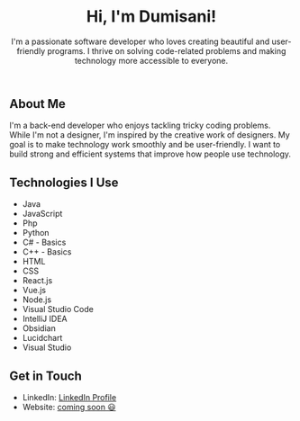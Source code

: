 <!DOCTYPE html>
<html>
<head>
  <meta charset="UTF-8">
  <link rel="stylesheet" href="https://raw.githubusercontent.com/sindresorhus/github-markdown-themes/master/github-dark/github-dark.css">
</head>
<body>

<header>
  <h1>Hi, I'm Dumisani!</h1>
  <p>I'm a passionate software developer who loves creating beautiful and user-friendly programs. I thrive on solving code-related problems and making technology more accessible to everyone.</p>
</header>

<section id="about">
  <h2>About Me</h2>
  <p>I'm a back-end developer who enjoys tackling tricky coding problems. While I'm not a designer, I'm inspired by the creative work of designers. My goal is to make technology work smoothly and be user-friendly. I want to build strong and efficient systems that improve how people use technology.</p>
</section>


<section id="skills">
  <h2>Technologies I Use</h2>
  <ul>
    <li>Java</li>
    <li>JavaScript</li>
    <li>Php</li>
    <li>Python</li>
    <li>C# - Basics</li>
    <li>C++ - Basics</li>
    <li>HTML</li>
    <li>CSS</li>
    <li>React.js</li>
    <li>Vue.js</li>
    <li>Node.js</li>
    <li>Visual Studio Code</li>
    <li>IntelliJ IDEA</li>
    <li>Obsidian</li>
    <li>Lucidchart</li>
    <li>Visual Studio</li>
    <!-- Add more skills and technologies as needed -->
  </ul>
</section>

<!--
<section id="projects">
  <h2>My Projects</h2>
  <ul>
    <li><a href="[Link to Project 1]">Project 1 Name</a> - A user-friendly web app for [describe the purpose]</li>
    <li><a href="[Link to Project 2]">Project 2 Name</a> - An elegant mobile application that [brief description]</li>
    <li><a href="[Link to Project 3]">Project 3 Name</a> - A coding challenge solution that demonstrates my problem-solving skills</li>
  </ul>
</section>
-->

<section id="contact">
  <h2>Get in Touch</h2>
  <!-- <p>If you share my passion for creating beautiful software and have exciting projects or opportunities, please don't hesitate to reach out:</p> -->
  <ul>
    <li>LinkedIn: <a href="https://linkedin.com/in/dumisani-mbonani-6119231a2">LinkedIn Profile</a></li>
    <li>Website: <a href="[Your GitHub Profile URL]">coming soon 😃</a></li>
  </ul>
</section>

</body>
</html>
